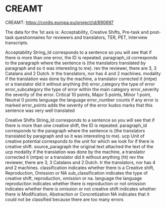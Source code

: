# CREAMT
CREAMT: https://cordis.europa.eu/project/id/890697

The data for the 1st axis is: Acceptability, Creative Shifts, Pre-task and post-task questionnaires for reviewers and translators, TER, PET, Interview transcripts.


Acceptability
  String_Id corresponds to a sentence so you will see that if there is more than one error, the ID is repeated.
  paragraph_id corresponds to the paragraph where the sentence is (the translators translated by paragraph and so it was interesting to me).
  rev the reviewer, there are 3, 3 Catalans and 2 Dutch.
  tr the translators, nor has 4 and 2 machines.
  modality if the translation was done by the machine, a translator corrected it (mtpe) or a translator did it without anything (ht)
  error_category the type of error
  error_subcategory the type of error within the main category
  error_severity the severity of the error. Critical 10 points, Major 5 points, Minor 1 point, Neutral 0 points
  language the language
  error_number counts if any error is marked
  error_points adds the severity of the error
  kudos marks that this sentence was very well translated
  
Creative Shifts
  String_Id corresponds to a sentence so you will see that if there is more than one creative shift, the ID is repeated.
  paragraph_id corresponds to the paragraph where the sentence is (the translators translated by paragraph and so it was interesting to me).
  ucp Unit of creative potential corresponds to the unit for which we look for if there is creative shift.
  source_paragraph the original text
  attached the text of the ucp
  modality if the translation was done by the machine, a translator corrected it (mtpe) or a translator did it without anything (ht)
  rev the reviewer, there are 3, 3 Catalans and 2 Dutch.
  tr the translators, nor has 4 and 2 machines.
  classification indicates whether there is a Creative shift, Reproduction, Omission or NA
  sub_classification indicates the type of creative shift, reproduction, omission or na.
  language the language
  reproduction indicates whether there is reproduction or not
  omission indicates whether there is omission or not
  creative shift indicates whether there is Modification, Abstraction or Concretization
  NA indicates that it could not be classified because there are too many errors

